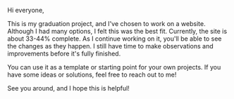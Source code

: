 Hi everyone,

This is my graduation project, and I've chosen to work on a website. Although I had many options, I felt this was the best fit. Currently, the site is about 33-44% complete. As I continue working on it, you'll be able to see the changes as they happen. I still have time to make observations and improvements before it's fully finished.

You can use it as a template or starting point for your own projects. If you have some ideas or solutions, feel free to reach out to me!

See you around, and I hope this is helpful!
